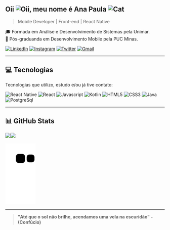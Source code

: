 ## Oii <img src='https://user-images.githubusercontent.com/69828625/174398653-ab352a25-7279-4eac-8045-704c85457093.gif' alt='Oii' width=25 />, meu nome é Ana Paula <img src='https://user-images.githubusercontent.com/69828625/174399558-fe4bda96-0f98-40aa-b435-49d466a0b9d9.gif' alt='Cat' width=35 />

>Mobile Developer | Front-end | React Native

🎓 Formada em Análise e Desenvolvimento de Sistemas pela Unimar.   
📱 Pós-graduanda em Desenvolvimento Mobile pela PUC Minas.

[![LinkedIn](https://img.shields.io/badge/LinkedIn-0077B5?style=for-the-badge&logo=linkedin&logoColor=white)](https://www.linkedin.com/in/anapaula-aguiar)
[![Instagram](https://img.shields.io/badge/Instagram-E4405F?style=for-the-badge&logo=instagram&logoColor=white)](https://www.instagram.com/_impaulinha)
[![Twitter](https://img.shields.io/badge/Twitter-1DA1F2?style=for-the-badge&logo=twitter&logoColor=white)](https://twitter.com/_impaulinha)
[![Gmail](https://img.shields.io/badge/Gmail-D14836?style=for-the-badge&logo=gmail&logoColor=white)](mailto:anaaguiar20016@gmail.com)

---

## 💻 Tecnologias

Tecnologias que utilizo, estudo e/ou já tive contato:

![React Native](https://img.shields.io/badge/React_Native-20232A?style=for-the-badge&logo=react&logoColor=61DAFB)
![React](https://img.shields.io/badge/React-20232A?style=for-the-badge&logo=react&logoColor=61DAFB)
![Javascript](https://img.shields.io/badge/JavaScript-F7DF1E?style=for-the-badge&logo=javascript&logoColor=black)
![Kotlin](https://img.shields.io/badge/Kotlin-0095D5?&style=for-the-badge&logo=kotlin&logoColor=white)
![HTML5](https://img.shields.io/badge/HTML5-E34F26?style=for-the-badge&logo=html5&logoColor=white)
![CSS3](https://img.shields.io/badge/CSS3-1572B6?style=for-the-badge&logo=css3&logoColor=white)
![Java](https://img.shields.io/badge/Java-ED8B00?style=for-the-badge&logo=java&logoColor=white)
![PostgreSql](https://img.shields.io/badge/PostgreSQL-316192?style=for-the-badge&logo=postgresql&logoColor=white)

---

## 📊 GitHub Stats

<img height='190em' src='https://github-readme-stats.vercel.app/api?username=impaulinha&show_icons=true&theme=dracula'><img src='https://user-images.githubusercontent.com/69828625/174412380-5059c628-778c-40cd-aa09-80b9b095a8dc.gif' width=190 />

![Snake](https://github.com/impaulinha/impaulinha/raw/output/github-contribution-grid-snake.svg)

---

> **"Até que o sol não brilhe, acendamos uma vela na escuridão" - (Confúcio)**
